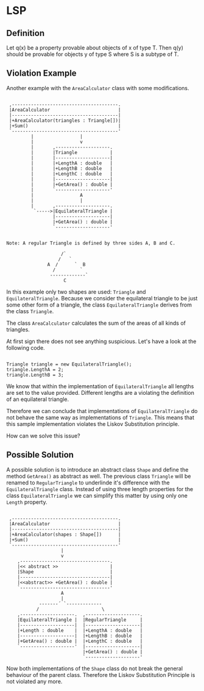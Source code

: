 ﻿# LSP

## Definition

Let q(x) be a property provable about objects of x of type T. Then q(y) should be
provable for objects y of type S where S is a subtype of T.

## Violation Example

Another example with the `AreaCalculator` class with some modifications.

```

 ,---------------------------------------.
 |AreaCalculator                         |
 |---------------------------------------|
 |+AreaCalculator(triangles : Triangle[])|
 |+Sum()                                 |
 `---------------------------------------'
         |                 |           
         |                 v           
         |       ,--------------------.
         |       |Triangle            |
         |       |--------------------|
         |       |+LengthA : double   |
         |       |+LengthB : double   |
         |       |+LengthC : double   |
         |       |--------------------|
         |       |+GetArea() : double |
         |       `--------------------'
         |                 A           
         |                 |           
         |       ,--------------------.
          `----->|EquilateralTriangle |
                 |--------------------|
                 |+GetArea() : double |
                 `--------------------'


Note: A regular Triangle is defined by three sides A, B and C.

                    /`
                   /   `
               A  /      `  B
                 /         `
                -------------`
                     C
```

In this example only two shapes are used: `Triangle` and `EquilateralTriangle`.
Because we consider the equilateral triangle to be just some other form of a 
triangle, the class `EquilateralTriangle` derives from the class `Triangle`.

The class `AreaCalculator` calculates the sum of the areas of all kinds of
triangles.

At first sign there does not see anything suspicious. Let's have a look at the
following code.

```

Triangle triangle = new EquilateralTriangle();
triangle.LengthA = 2;
triangle.LengthB = 3;

```

We know that within the implementation of `EquilateralTriangle` all lengths
are set to the value provided. Different lengths are a violating the definition
of an equilateral triangle.

Therefore we can conclude that implementations of `EquilateralTriangle`
do not behave the same way as implementations of `Triangle`. This means that
this sample implementation violates the Liskov Substitution principle.

How can we solve this issue?

## Possible Solution

A possible solution is to introduce an abstract class `Shape` and define
the method `GetArea()` as abstract as well. The previous class `Triangle`
will be renamed to `RegularTriangle` to underlinde it's difference with
the `EquilateralTriangle` class. Instead of using three length properties
for the class `EquilateralTriangle` we can simplify this matter by using
only one `Length` property.

```

 ,---------------------------------------.
 |AreaCalculator                         |
 |---------------------------------------|
 |+AreaCalculator(shapes : Shape[])      |
 |+Sum()                                 |
 `---------------------------------------'
                    |
                    v
    ,---------------------------------.
    |<< abstract >>                   |
    |Shape                            |
    |---------------------------------|
    |<<abstract>> +GetArea() : double |
    `---------------------------------'
                    A
                    |
            -------´ `-------------
           /                       \
    ,--------------------.  ,--------------------.
    |EquilateralTriangle |  |RegularTriangle     |
    |--------------------|  |--------------------|
    |+Length : double    |  |+LengthA : double   |
    |--------------------|  |+LengthB : double   |
    |+GetArea() : double |  |+LengthC : double   |
    `--------------------'  |--------------------|
                            |+GetArea() : double |
                            `--------------------'

```

Now both implementations of the `Shape` class do not break the general
behaviour of the parent class. Therefore the Liskov Substitution Principle
is not violated any more.